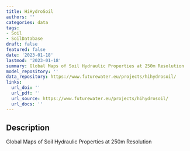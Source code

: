 ```yaml
---
title: HiHydroSoil
authors: ''
categories: data
tags:
- Soil
- SoilDatabase
draft: false
featured: false
date: '2023-01-18'
lastmod: '2023-01-18'
summary: Global Maps of Soil Hydraulic Properties at 250m Resolution
model_repository: ''
data_repository: https://www.futurewater.eu/projects/hihydrosoil/
links:
  url_doi: ''
  url_pdf: ''
  url_source: https://www.futurewater.eu/projects/hihydrosoil/
  url_docs: ''
---
```


## Description

Global Maps of Soil Hydraulic Properties at 250m Resolution

